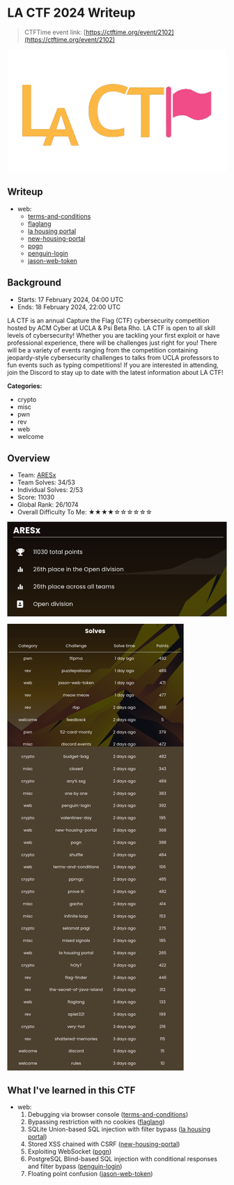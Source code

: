 # LA CTF 2024 Writeup

> CTFTime event link: [https://ctftime.org/event/2102](https://ctftime.org/event/2102)

![](https://raw.githubusercontent.com/siunam321/CTF-Writeups/main/LA-CTF-2024/images/banner.gif)

## Writeup

- web:
    - [terms-and-conditions](https://siunam321.github.io/ctf/LA-CTF-2024/web/terms-and-conditions/)
    - [flaglang](https://siunam321.github.io/ctf/LA-CTF-2024/web/flaglang/)
    - [la housing portal](https://siunam321.github.io/ctf/LA-CTF-2024/web/la-housing-portal/)
    - [new-housing-portal](https://siunam321.github.io/ctf/LA-CTF-2024/web/new-housing-portal/)
    - [pogn](https://siunam321.github.io/ctf/LA-CTF-2024/web/pogn/)
    - [penguin-login](https://siunam321.github.io/ctf/LA-CTF-2024/web/penguin-login/)
    - [jason-web-token](https://siunam321.github.io/ctf/LA-CTF-2024/web/jason-web-token/)

## Background

- Starts: 17 February 2024, 04:00 UTC
- Ends: 18 February 2024, 22:00 UTC

LA CTF is an annual Capture the Flag (CTF) cybersecurity competition hosted by ACM Cyber at UCLA & Psi Beta Rho. LA CTF is open to all skill levels of cybersecurity! Whether you are tackling your first exploit or have professional experience, there will be challenges just right for you! There will be a variety of events ranging from the competition containing jeopardy-style cybersecurity challenges to talks from UCLA professors to fun events such as typing competitions! If you are interested in attending, join the Discord to stay up to date with the latest information about LA CTF!

**Categories:**

- crypto
- misc
- pwn
- rev
- web
- welcome

## Overview

- Team: [ARESx](https://ctftime.org/team/128734)
- Team Solves: 34/53
- Individual Solves: 2/53
- Score: 11030
- Global Rank: 26/1074
- Overall Difficulty To Me: ★★★★☆☆☆☆☆☆

![](https://raw.githubusercontent.com/siunam321/CTF-Writeups/main/LA-CTF-2024/images/score.png)

![](https://raw.githubusercontent.com/siunam321/CTF-Writeups/main/LA-CTF-2024/images/solves.png)

## What I've learned in this CTF

- web:
    1. Debugging via browser console ([terms-and-conditions](https://siunam321.github.io/ctf/LA-CTF-2024/web/terms-and-conditions/))
    2. Bypassing restriction with no cookies ([flaglang](https://siunam321.github.io/ctf/LA-CTF-2024/web/flaglang/))
    3. SQLite Union-based SQL injection with filter bypass ([la housing portal](https://siunam321.github.io/ctf/LA-CTF-2024/web/la-housing-portal/))
    4. Stored XSS chained with CSRF ([new-housing-portal](https://siunam321.github.io/ctf/LA-CTF-2024/web/new-housing-portal/))
    5. Exploiting WebSocket ([pogn](https://siunam321.github.io/ctf/LA-CTF-2024/web/pogn/))
    6. PostgreSQL Blind-based SQL injection with conditional responses and filter bypass ([penguin-login](https://siunam321.github.io/ctf/LA-CTF-2024/web/penguin-login/))
    7. Floating point confusion ([jason-web-token](https://siunam321.github.io/ctf/LA-CTF-2024/web/jason-web-token/))